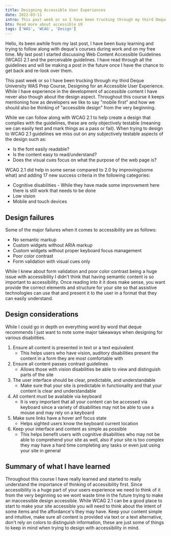 ```yaml
---
title: Designing Accessible User Experiences
date: 2022-03-11
intro: This past week or so I have been trucking through my third Deque University WAS Prep Course, Designing for an Accessible User Experience.
btn: Read more about accessible UX
tags: ['WAS', 'WCAG', 'Design']
---
```


Hello, its been awhile from my last post, I have been busy learning and trying to follow along with deque's courses during work and on my free time. My last post I started discussing Web Content Accessible Guidelines (WCAG) 2.1 and the perceivable guidelines. I have read through all the guidelines and will be making a post in the future once I have the chance to get back and re-look over them.

This past week or so I have been trucking through my third Deque University WAS Prep Course, Designing for an Accessible User Experience. While I have experience in the development of accessible content I have never also though about the design aspect. Throughout this course it keeps mentioning how as developers we like to say "mobile first" and how we should also be thinking of "accessible design" from the very beginning.

While we can follow along with WCAG 2.1 to help create a design that complies with the guidelines, these are only objectively testable (meaning we can easily test and mark things as a pass or fail). When trying to design to WCAG 2.1 guidelines we miss out on any subjectively testable aspects of the design such as:

- Is the font easily readable?
- Is the content easy to read/understand?
- Does the visual cues focus on what the purpose of the web page is?

WCAG 2.1 did help in some sense compared to 2.0 by improving(some what) and adding 17 new success criteria in the following categories:

- Cognitive disabilities - While they have made some improvement here there is still work that needs to be done
- Low vision
- Mobile and touch devices

## Design failures

Some of the major failures when it comes to accessibility are as follows:

- No semantic markup
- Custom widgets without ARIA markup
- Custom widgets without proper keyboard focus management
- Poor color contrast
- Form validation with visual cues only

While I knew about form validation and poor color contrast being a huge issue with accessibility I didn't think that having semantic content is so important to accessibility. Once reading into it it does make sense, you want provide the correct elements and structure for your site so that assistive technologies can use that and present it to the user in a format that they can easily understand.

## Design considerations

While I could go in depth on everything word by word that deque recommends I just want to note some major takeaways when designing for various disabilities.

1. Ensure all content is presented in text or a text equivalent
   - This helps users who have vision, auditory disabilities present the content in a form they are most comfortable with
2. Ensure all content passes contrast guidelines
   - Allows those with vision disabilities be able to view and distinguish parts of the site
3. The user interface should be clear, predictable, and understandable
   - Make sure that your site is predictable in functionality and that your content is clear and understandable
4. All content must be available via keyboard
   - It is very important that all your content can be accessed via keyboard since a variety of disabilities may not be able to use a mouse and may rely on a keyboard
5. Make sure links have a hover anf focus state
   - Helps sighted users know the keyboard current location
6. Keep your interface and content as simple as possible
   - This helps benefit users with cognitive disabilities who may not be able to comprehend your site as well, also if your site is too complex they may have a hard time completing any tasks or even just using your site in general

## Summary of what I have learned

Throughout this course I have really learned and started to really understand the importance of thinking of accessibility first. Since accessibility is a huge part of your users experience we need to think of it from the very beginning so we wont waste time in the future trying to make an inaccessible design accessible. While WCAG 2.1 can be a good place to start to make your site accessible you will need to think about the intent of some items and the affordance's they may have. Keep your content simple and intuitive, make sure all content is provided via text or a text alternative, don't rely on colors to distinguish information, these are just some of things to keep in mind when trying to design with accessibility in mind.
